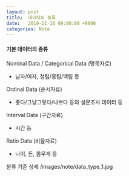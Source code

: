 ```yaml
---
layout: post
title:  데이터의 종류
date:   2019-11-16 09:00:00 +0900
categories: Note
---
```


#### 기본 데이터의 종류

Nominal Data / Categorical Data (명목자료)
- 남자/여자, 청팀/홍팀/백팀 등
 
Ordinal Data (순서자료)
- 좋다/그냥그렇다/나쁘다 등의 설문조사 데이터 등
 
Interval Data (구간자료)
- 시간 등
 
Ratio Data (비율자료)
- 나이, 돈, 몸무게 등

분류 기준 상세 
/images/note/data_type_1.jpg
